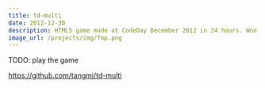 ```yaml
---
title: td-multi
date: 2012-12-30
description: HTML5 game made at CodeDay December 2012 in 24 hours. Won first place overall in the hackathon.
image_url: /projects/img/fmp.png
---
```


TODO: play the game

https://github.com/tangmi/td-multi